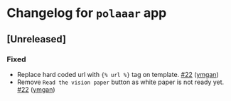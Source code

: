 # Changelog for `polaaar` app

## [Unreleased]

### Fixed

- Replace hard coded url with `{% url %}` tag on template. 
[#22](https://git.bebif.be/antabif/biodiversityaq/issues/22) ([ymgan](https://git.bebif.be/ymgan))
- Remove `Read the vision paper` button as white paper is not ready yet.
[#22](https://git.bebif.be/antabif/biodiversityaq/issues/22) ([ymgan](https://git.bebif.be/ymgan))
